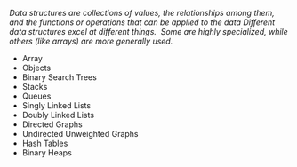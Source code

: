 *Data structures are collections of values, the relationships among them, and the functions or operations that can be applied to the data
Different data structures excel at different things.  Some are highly specialized, while others (like arrays) are more generally used.*

- Array
- Objects
- Binary Search Trees
- Stacks
- Queues
- Singly Linked Lists
- Doubly Linked Lists
- Directed Graphs
- Undirected Unweighted Graphs
- Hash Tables
- Binary Heaps